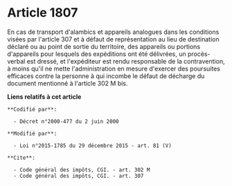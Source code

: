 # Article 1807

En cas de transport d'alambics et appareils analogues dans les conditions visées par l'article 307 et à défaut de
représentation au lieu de destination déclaré ou au point de sortie du territoire, des appareils ou portions d'appareils pour
lesquels des expéditions ont été délivrées, un procès-verbal est dressé, et l'expéditeur est rendu responsable de la
contravention, à moins qu'il ne mette l'administration en mesure d'exercer des poursuites efficaces contre la personne à qui
incombe le défaut de décharge du document mentionné à l'article 302 M bis.

**Liens relatifs à cet article**

	**Codifié par**:

	  - Décret n°2000-477 du 2 juin 2000

	**Modifié par**:

	  - Loi n°2015-1785 du 29 décembre 2015 - art. 81 (V)

	**Cite**:

	  - Code général des impôts, CGI. - art. 302 M
	  - Code général des impôts, CGI. - art. 307
